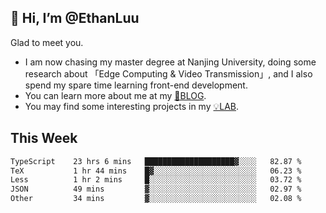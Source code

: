 ## 👋 Hi, I’m @EthanLuu

Glad to meet you.

- I am now chasing my master degree at Nanjing University, doing some research about 「Edge Computing & Video Transmission」, and I also spend my spare time learning front-end development.
- You can learn more about me at my [📝BLOG](https://blog.ethanloo.cn).
- You may find some interesting projects in my [💡LAB](https://lab.ethanloo.cn).

## This Week
<!--START_SECTION:waka-->

```txt
TypeScript    23 hrs 6 mins   ████████████████████▓░░░░   82.87 %
TeX           1 hr 44 mins    █▓░░░░░░░░░░░░░░░░░░░░░░░   06.23 %
Less          1 hr 2 mins     █░░░░░░░░░░░░░░░░░░░░░░░░   03.72 %
JSON          49 mins         ▓░░░░░░░░░░░░░░░░░░░░░░░░   02.97 %
Other         34 mins         ▓░░░░░░░░░░░░░░░░░░░░░░░░   02.08 %
```

<!--END_SECTION:waka-->
